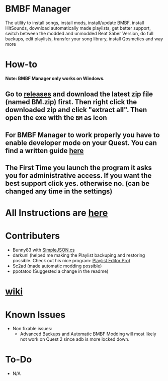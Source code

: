 # BMBF Manager
The utility to install songs, install mods, install/update BMBF, install HitSounds, download automatically made playlists, get better support, switch between the modded and unmodded Beat Saber Version, do full backups, edit playlists, transfer your song library, install Qosmetics and way more
# How-to
**Note: BMBF Manager only works on Windows.**
## **Go to [releases](https://github.com/ComputerElite/BM/releases) and download the latest zip file (named BM.zip) first. Then right click the downloaded zip and click "extract all". Then open the exe with the `BM` as icon**
## **For BMBF Manager to work properly you have to enable developer mode on your Quest. You can find a written guide [here](https://github.com/ComputerElite/wiki/wiki/Enable-Developer-Mode-for-OQ)**
## The First Time you launch the program it asks you for administrative access. If you want the best support click yes. otherwise no. (can be changed any time in the settings)

# All Instructions are [here](https://github.com/ComputerElite/wiki/wiki/BM)

# Contributers
- Bunny83 with [SimpleJSON.cs](https://github.com/Bunny83/SimpleJSON/blob/master/SimpleJSON.cs)
- darkuni (helped me making the Playlist backuping and restoring possible. Check out his nice program: [Playlist Editor Pro](https://beatsaberquest.com/bmbf/my-tools/playlist-editor-pro/#:~:text=Playlist%20Editor%20Pro%20is%20a,details%20and%20download%20it%20here.))
- Sc2ad (made automatic modding possible)
- ppotatoo (Suggested a change in the readme)
# [wiki](https://github.com/ComputerElite/wiki)

# Known Issues
- Non fixable issues:
   - Advanced Backups and Automatic BMBF Modding will most likely not work on Quest 2 since adb is more locked down.

# To-Do
- N/A


